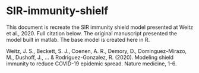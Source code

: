 # SIR-immunity-shielf

This document is recreate the SIR immunity shield model presented at Weitz et al., 2020. Full citation below. The original manuscript presented the model built in matlab. The base model is created here in R. 

Weitz, J. S., Beckett, S. J., Coenen, A. R., Demory, D., Dominguez-Mirazo, M., Dushoff, J., ... & Rodriguez-Gonzalez, R. (2020). Modeling shield immunity to reduce COVID-19 epidemic spread. Nature medicine, 1-6.


